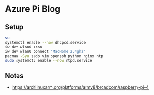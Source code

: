 
# Azure Pi Blog

## Setup

```bash
su
systemctl enable --now dhcpcd.service
iw dev wlan0 scan
iw dev wlan0 connect 'MacHome 2.4ghz'
pacman -Syu sudo vim openssh python nginx ntp
sudo systemctl enable --now ntpd.service


```

## Notes

 - https://archlinuxarm.org/platforms/armv8/broadcom/raspberry-pi-4




